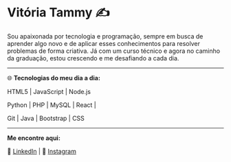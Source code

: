 # **Vitória Tammy** ✍️
Sou apaixonada por tecnologia e programação, sempre em busca de aprender algo novo e de aplicar esses conhecimentos para resolver problemas de forma criativa. Já com um curso técnico e agora no caminho da graduação, estou crescendo e me desafiando a cada dia.

---

🌐 **Tecnologias do meu dia a dia:**

HTML5 | JavaScript | Node.js

Python | PHP | MySQL | React | 

Git | Java | Bootstrap | CSS

---

**Me encontre aqui:**

🔗 [LinkedIn](https://www.linkedin.com/in/vit%C3%B3ria-tammy-49494a265?utm_source=share&utm_campaign=share_via&utm_content=profile&utm_medium=android_app) | 📸 [Instagram](https://www.instagram.com/vitammy_?igsh=d2VhMGN1Zmp3N2wz)
